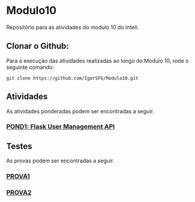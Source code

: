 # Modulo10
Repositório para as atividades do modulo 10 do Inteli.

## Clonar o Github:
Para a execução das atividades realizadas ao longo do Modulo 10, rode o seguinte comando:
```
git clone https://github.com/IgorSFG/Modulo10.git
```

## Atividades
As atividades ponderadas podem ser encontradas a seguir.

### [POND1: Flask User Management API](https://github.com/IgorSFG/Modulo10/tree/main/pond1)

## Testes
As provas podem ser encontradas a seguir.

### [PROVA1](https://github.com/IgorSFG/Modulo9/tree/main/test1)
### [PROVA2](https://github.com/IgorSFG/Modulo9/tree/main/test2)

